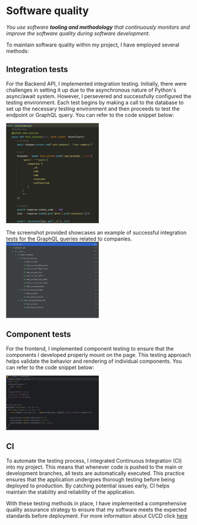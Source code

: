 # Software quality
*You use software **tooling and methodology** that continuously monitors and improve the software quality during software development.*

To maintain software quality within my project, I have employed several methods:

## Integration tests

For the Backend API, I implemented integration testing. Initially, there were challenges in setting it up due to the asynchronous nature of Python's async/await system. However, I persevered and successfully configured the testing environment. Each test begins by making a call to the database to set up the necessary testing environment and then proceeds to test the endpoint or GraphQL query. You can refer to the code snippet below:

<img src="https://github.com/Spider-Frog/fontys-portfolio-s3/blob/main/ProofLearningOutcomes/Images/integration_tests_code.png?raw=true" alt="Integration tests code" width="50%" height="50%" />

The screenshot provided showcases an example of successful integration tests for the GraphQL queries related to companies.<img src="https://github.com/Spider-Frog/fontys-portfolio-s3/blob/main/ProofLearningOutcomes/Images/integration_tests_passed.png?raw=true" alt="Integration tests passed" width="50%" height="50%" />


## Component tests

For the frontend, I implemented component testing to ensure that the components I developed properly mount on the page. This testing approach helps validate the behavior and rendering of individual components. You can refer to the code snippet below:

<img src="https://github.com/Spider-Frog/fontys-portfolio-s3/blob/main/ProofLearningOutcomes/Images/component_tests_code.png?raw=true" alt="Component tests code" width="50%" height="50%" />

## CI

To automate the testing process, I integrated Continuous Integration (CI) into my project. This means that whenever code is pushed to the main or development branches, all tests are automatically executed. This practice ensures that the application undergoes thorough testing before being deployed to production. By catching potential issues early, CI helps maintain the stability and reliability of the application.

With these testing methods in place, I have implemented a comprehensive quality assurance strategy to ensure that my software meets the expected standards before deployment.
For more information about CI/CD click [here](https://github.com/Spider-Frog/fontys-portfolio-s3/blob/main/ProofLearningOutcomes/CI-CD.md)